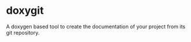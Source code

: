 doxygit
=======
A doxygen based tool to create the documentation of your project from its git repository.